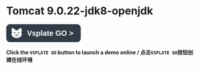 # Tomcat 9.0.22-jdk8-openjdk

<a href="https://www.vsplate.com/?docker-compose=https://github.com/vsplate/dcenvs/tomcat/9.0.22-jdk8-openjdk"><img alt="VSPLATE GO" src="https://raw.githubusercontent.com/vsplate/images/master/vsgo_btn.png" width="200px"></a>

**Click the `VSPLATE GO` button to launch a demo online / 点击`VSPLATE GO`按钮创建在线环境**